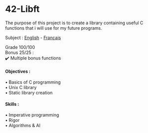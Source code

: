 # 42-Libft
The purpose of this project is to create a library containing useful C functions that i will use for my future programs.

Subject : [English](https://github.com/ssfar/42-Subjects.pdf/blob/master/libft.en.pdf) - [Français](https://github.com/ssfar/42-Subjects.pdf/blob/master/libft.fr.pdf)

Grade 100/100  
Bonus 25/25 :  
✔️ Multiple bonus functions
#### Objectives :  
• Basics of C programming  
• Unix C library  
• Static library creation  
#### Skills :  
• Imperative programming   
• Rigor  
• Algorithms & AI
